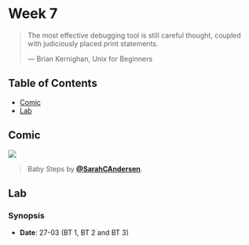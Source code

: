 # Week 7

> The most effective debugging tool is still careful thought, coupled with
> judiciously placed print statements.
>
> — Brian Kernighan, Unix for Beginners

## Table of Contents

*   [Comic](#comic)
*   [Lab](#lab)

## Comic

[![][comic-cover]][comic-link]

> Baby Steps by [**@SarahCAndersen**][comic-author].

## Lab

### Synopsis

*   **Date**: 27-03 (BT 1, BT 2 and BT 3)

<!--
*   **Slides**
-->

<!--
### Schedule

*   Alpha
*   Bravo
*   Charlie
-->

[comic-cover]: http://78.media.tumblr.com/cbdb4a27902ffbf30ae68cf8b365b851/tumblr_p0tghg7vX11qiuiebo1_540.jpg

[comic-link]: https://twitter.com/SarahCAndersen/status/940967297526661120

[comic-author]: https://twitter.com/SarahCAndersen
